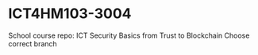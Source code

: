 # ICT4HM103-3004
School course repo: ICT Security Basics from Trust to Blockchain
Choose correct branch